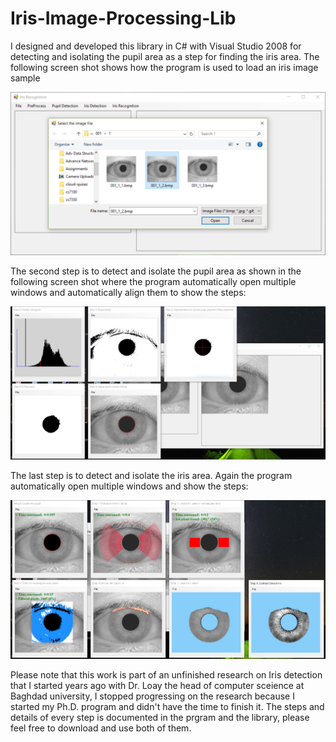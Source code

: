# Iris-Image-Processing-Lib

I designed and developed this library in C# with Visual Studio 2008 for detecting and isolating the pupil area as a step for finding the iris area. The following screen shot shows how the program is used to load an iris image sample

![promisechains](https://github.com/IhabMoha/Iris-Image-Processing/blob/master/Screen%20Shots/iris_1.PNG)


The second step is to detect and isolate the pupil area as shown in the following screen shot where the program automatically open multiple windows and automatically align them to show the steps:

![promisechains](https://github.com/IhabMoha/Iris-Image-Processing/blob/master/Screen%20Shots/iris_2.PNG)


The last step is to detect and isolate the iris area. Again the program automatically open multiple windows and show the steps:

![promisechains](https://github.com/IhabMoha/Iris-Image-Processing/blob/master/Screen%20Shots/iris_3.PNG)


Please note that this work is part of an unfinished research on Iris detection that I started years ago with Dr. Loay the head of computer sceience at Baghdad university, I stopped progressing on the research because I started my Ph.D. program and didn't have the time to finish it. The steps and details of every step is documented in the prgram and the library, please feel free to download and use both of them.
